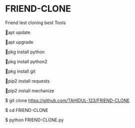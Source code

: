 # FRIEND-CLONE
Friend lest cloning  best Tools

🐸apt update

🐸apt upgrade

🐸pkg install python

🐸pkg install python2

🐸pkg install git

🐸pip2 install requests

🐸pip2 install mechanize

$ git clone https://github.com/TAHIDUL-123/FRIEND-CLONE

$ cd FRIEND-CLONE

$ python FRIEND-CLONE.py
